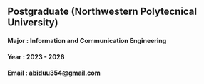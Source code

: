 ## Postgraduate (Northwestern Polytecnical University)
#### Major : Information and Communication Engineering
#### Year  : 2023 - 2026
#### Email : abiduu354@gmail.com
